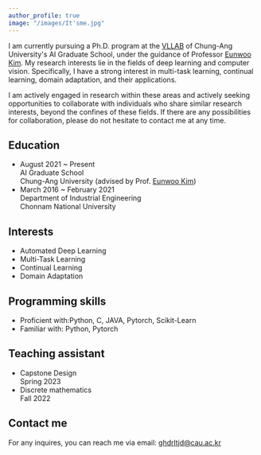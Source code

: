 ```yaml
---
author_profile: true
image: "/images/It'sme.jpg"
---
```


I am currently pursuing a Ph.D. program at the [VLLAB](https://vllab.cau.ac.kr/) of Chung-Ang University's AI Graduate School, under the guidance of Professor [Eunwoo Kim](https://vllab.cau.ac.kr/members/professor/). My research interests lie in the fields of deep learning and computer vision. Specifically, I have a strong interest in multi-task learning, continual learning, domain adaptation, and their applications.<br>


I am actively engaged in research within these areas and actively seeking opportunities to collaborate with individuals who share similar research interests, beyond the confines of these fields. If there are any possibilities for collaboration, please do not hesitate to contact me at any time.

## Education
- August 2021 ~ Present<br>
  AI Graduate School<br> 
  Chung-Ang University (advised by Prof. [Eunwoo Kim](https://vllab.cau.ac.kr/members/professor/))
- March 2016 ~ February 2021<br>
  Department of Industrial Engineering<br>
  Chonnam National University 

## Interests
- Automated Deep Learning<br>
- Multi-Task Learning<br>
- Continual Learning<br>
- Domain Adaptation<br>

## Programming skills
- Proficient with:Python, C, JAVA, Pytorch, Scikit-Learn<br>
- Familiar with: Python, Pytorch

## Teaching assistant
- Capstone Design<br>
  Spring 2023
- Discrete mathematics<br>
  Fall 2022

## Contact me
For any inquires, you can reach me via email: [ghdrltjd@cau.ac.kr](mailto:ghdrltjd@cau.ac.kr)



